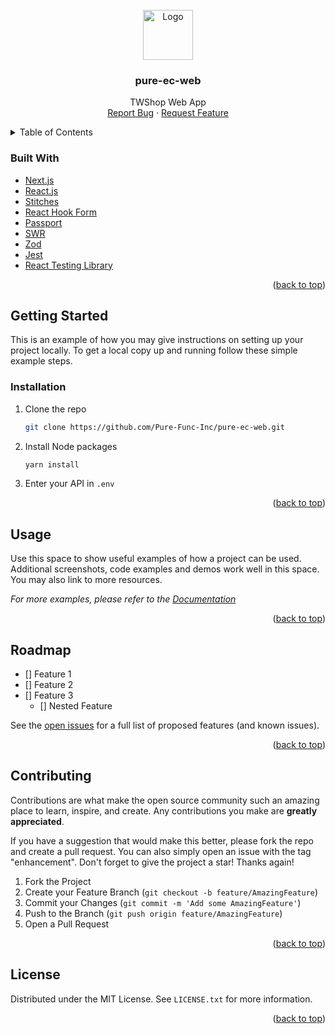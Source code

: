 <div id="top"></div>

<!-- PROJECT LOGO -->
<br />
<div align="center">
  <a href="https://github.com/Pure-Func-Inc/pure-ec-web">
    <img src="images/logo.png" alt="Logo" width="80" height="80">
  </a>

<h3 align="center">pure-ec-web</h3>

  <p align="center">
    TWShop Web App
    <br />
    <a href="https://github.com/Pure-Func-Inc/pure-ec-web/issues">Report Bug</a>
    ·
    <a href="https://github.com/Pure-Func-Inc/pure-ec-web/issues">Request Feature</a>
  </p>
</div>



<!-- TABLE OF CONTENTS -->
<details>
  <summary>Table of Contents</summary>
  <ol>
    <li>
      <a href="#about-the-project">About The Project</a>
      <ul>
        <li><a href="#built-with">Built With</a></li>
      </ul>
    </li>
    <li>
      <a href="#getting-started">Getting Started</a>
      <ul>
        <li><a href="#prerequisites">Prerequisites</a></li>
        <li><a href="#installation">Installation</a></li>
      </ul>
    </li>
    <li><a href="#usage">Usage</a></li>
    <li><a href="#roadmap">Roadmap</a></li>
    <li><a href="#contributing">Contributing</a></li>
    <li><a href="#license">License</a></li>
  </ol>
</details>


### Built With

* [Next.js](https://nextjs.org/)
* [React.js](https://reactjs.org/)
* [Stitches](https://stitches.dev/)
* [React Hook Form](https://react-hook-form.com/)
* [Passport](https://passportjs.org/)
* [SWR](https://swr.vercel.app/)
* [Zod](https://github.com/colinhacks/zod)
* [Jest](https://jestjs.io)
* [React Testing Library](https://testing-library.com/docs/react-testing-library/intro/)

<p align="right">(<a href="#top">back to top</a>)</p>



<!-- GETTING STARTED -->
## Getting Started

This is an example of how you may give instructions on setting up your project locally.
To get a local copy up and running follow these simple example steps.

### Installation

1. Clone the repo
   ```sh
   git clone https://github.com/Pure-Func-Inc/pure-ec-web.git
   ```
2. Install Node packages
   ```sh
   yarn install
   ```
3. Enter your API in `.env`

<p align="right">(<a href="#top">back to top</a>)</p>



<!-- USAGE EXAMPLES -->
## Usage

Use this space to show useful examples of how a project can be used. Additional screenshots, code examples and demos work well in this space. You may also link to more resources.

_For more examples, please refer to the [Documentation](https://example.com)_

<p align="right">(<a href="#top">back to top</a>)</p>



<!-- ROADMAP -->
## Roadmap

- [] Feature 1
- [] Feature 2
- [] Feature 3
  - [] Nested Feature

See the [open issues](https://github.com/Pure-Func-Inc/pure-ec-web/issues) for a full list of proposed features (and known issues).

<p align="right">(<a href="#top">back to top</a>)</p>



<!-- CONTRIBUTING -->
## Contributing

Contributions are what make the open source community such an amazing place to learn, inspire, and create. Any contributions you make are **greatly appreciated**.

If you have a suggestion that would make this better, please fork the repo and create a pull request. You can also simply open an issue with the tag "enhancement".
Don't forget to give the project a star! Thanks again!

1. Fork the Project
2. Create your Feature Branch (`git checkout -b feature/AmazingFeature`)
3. Commit your Changes (`git commit -m 'Add some AmazingFeature'`)
4. Push to the Branch (`git push origin feature/AmazingFeature`)
5. Open a Pull Request

<p align="right">(<a href="#top">back to top</a>)</p>



<!-- LICENSE -->
## License

Distributed under the MIT License. See `LICENSE.txt` for more information.

<p align="right">(<a href="#top">back to top</a>)</p>
